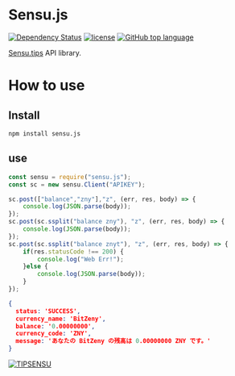 # Sensu.js

[![Dependency Status](https://beta.gemnasium.com/badges/github.com/zinntikumugai/sensu.js.svg)](https://beta.gemnasium.com/projects/github.com/zinntikumugai/sensu.js)
[![license](https://img.shields.io/github/license/zinntikumugai/sensu.js.svg)](https://github.com/zinntikumugai/sensu.js)
[![GitHub top language](https://img.shields.io/github/languages/top/zinntikumugai/sensu.js.svg)](https://github.com/zinntikumugai/sensu.js)


[Sensu.tips](https://Sensu.tips/) API library.

# How to use

## Install

```
npm install sensu.js
```

## use

```javascript
const sensu = require("sensu.js");
const sc = new sensu.Client("APIKEY");

sc.post(["balance","zny"],"z", (err, res, body) => {
    console.log(JSON.parse(body));
});
sc.post(sc.ssplit("balance zny"), "z", (err, res, body) => {
    console.log(JSON.parse(body));
});
sc.post(sc.ssplit("balance znyt"), "z", (err, res, body) => {
    if(res.statusCode !== 200) {
        console.log("Web Err!");
    }else {
        console.log(JSON.parse(body));
    }
});
```
```json
{
  status: 'SUCCESS',
  currency_name: 'BitZeny',
  balance: '0.00000000',
  currency_code: 'ZNY',
  message: 'あなたの BitZeny の残高は 0.00000000 ZNY です。'
}
```

[![TIPSENSU](https://i.gyazo.com/b036249a517b291cbc2c836d03c9763f.png)](https://shinoharata.github.io/TipSensuWithTwitter/?name=uesitananame55)